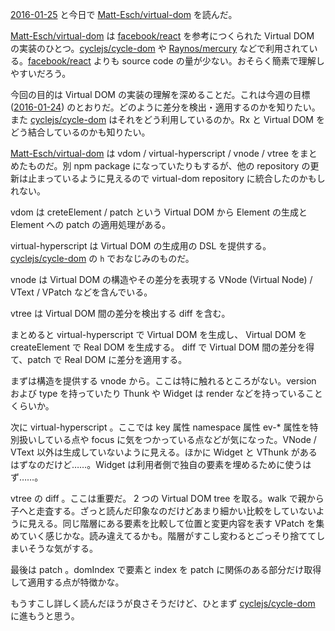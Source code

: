 [2016-01-25][] と今日で [Matt-Esch/virtual-dom][] を読んだ。

[Matt-Esch/virtual-dom][] は [facebook/react][] を参考につくられた Virtual DOM の実装のひとつ。[cyclejs/cycle-dom][] や [Raynos/mercury][] などで利用されている。[facebook/react][] よりも source code の量が少ない。おそらく簡素で理解しやすいだろう。

今回の目的は Virtual DOM の実装の理解を深めることだ。これは今週の目標 ([2016-01-24][]) のとおりだ。どのように差分を検出・適用するのかを知りたい。また  [cyclejs/cycle-dom][] はそれをどう利用しているのか。Rx と Virtual DOM をどう結合しているのかも知りたい。

[Matt-Esch/virtual-dom][] は vdom / virtual-hyperscript / vnode / vtree をまとめたものだ。別 npm package になっていたりもするが、他の repository の更新は止まっているように見えるので virtual-dom repository に統合したのかもしれない。

vdom は creteElement / patch という Virtual DOM から Element の生成と Element への patch の適用処理がある。

virtual-hyperscript は Virtual DOM の生成用の DSL を提供する。[cyclejs/cycle-dom][] の `h` でおなじみのものだ。

vnode は Virtual DOM の構造やその差分を表現する VNode (Virtual Node) / VText / VPatch などを含んでいる。

vtree は Virtual DOM 間の差分を検出する diff を含む。

まとめると virtual-hyperscript で Virtual DOM を生成し、 Virtual DOM を createElement で Real DOM を生成する。 diff で Virtual DOM 間の差分を得て、patch で Real DOM に差分を適用する。

まずは構造を提供する vnode から。ここは特に触れるところがない。version および type を持っていたり Thunk や Widget は render などを持っていることくらいか。

次に virtual-hyperscript 。ここでは key 属性 namespace 属性 ev-* 属性を特別扱いしている点や focus に気をつかっている点などが気になった。VNode / VText 以外は生成していないように見える。ほかに Widget と VThunk があるはずなのだけど……。Widget は利用者側で独自の要素を埋めるために使うはず……。

vtree の diff 。ここは重要だ。 2 つの Virtual DOM tree を取る。walk で親から子へと走査する。ざっと読んだ印象なのだけどあまり細かい比較をしていないように見える。同じ階層にある要素を比較して位置と変更内容を表す VPatch を集めていく感じかな。読み違えてるかも。階層がすこし変わるとごっそり捨ててしまいそうな気がする。

最後は patch 。domIndex で要素と index を patch に関係のある部分だけ取得して適用する点が特徴かな。

もうすこし詳しく読んだほうが良さそうだけど、ひとまず [cyclejs/cycle-dom][] に進もうと思う。

[2016-01-24]: https://blog.bouzuya.net/2016/01/24/
[2016-01-25]: https://blog.bouzuya.net/2016/01/25/
[Matt-Esch/virtual-dom]: https://github.com/Matt-Esch/virtual-dom
[Raynos/mercury]: https://github.com/Raynos/mercury
[cyclejs/cycle-dom]: https://github.com/cyclejs/cycle-dom
[facebook/react]: https://github.com/facebook/react
